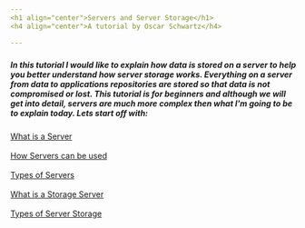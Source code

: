 ```yaml
---
<h1 align="center">Servers and Server Storage</h1>
<h4 align="center">A tutorial by Oscar Schwartz</h4>

---
```

<h3></h3>
<h5>In this tutorial I would like to explain how data is stored on a server to help you better understand how server storage works. Everything on a server from data to applications repositories are stored so that data is not compromised or lost. This tutorial is for beginners and although we will get into detail, servers are much more complex then what I'm going to be to explain today. Lets start off with:</h5>

[What is a Server](https://github.com/Osczrr/Osczrr/blob/main/WhatisaServer.md)
<br></br>
[How Servers can be used](https://github.com/Osczrr/Osczrr/blob/main/ServerUse.md)
<br></br>
[Types of Servers](https://github.com/Osczrr/Osczrr/blob/main/TypesofServers.md)
<br></br>
[What is a Storage Server](https://github.com/Osczrr/Osczrr/blob/main/WhatisServerStorage.md)
<br></br>
[Types of Server Storage](https://github.com/Osczrr/Osczrr/blob/main/TypesofServerStorage.md)
<br></br>

<br></br>
---
